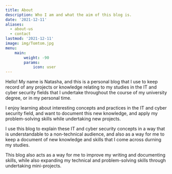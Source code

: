 ```yaml
---
title: About
description: Who I am and what the aim of this blog is.
date: '2021-12-11'
aliases:
  - about-us
  - contact
lastmod: '2021-12-11'
image: img/Tomtom.jpg
menu:
    main: 
        weight: -90
        params:
            icon: user
---
```


Hello! My name is Natasha, and this is a personal blog that I use to keep record of any projects or knowledge relating to my studies in the IT and cyber security fields that I undertake throughout the course of my university degree, or in my personal time.

I enjoy learning about interesting concepts and practices in the IT and cyber security field, and want to document this new knowledge, and apply my problem-solving skills while undertaking new projects.

I use this blog to explain these IT and cyber security concepts in a way that is understandable to a non-technical audience, and also as a way for me to keep a document of new knowledge and skills that I come across durning my studies.

This blog also acts as a way for me to improve my writing and documenting skills, while also expanding my technical and problem-solving skills through undertaking mini-projects.
